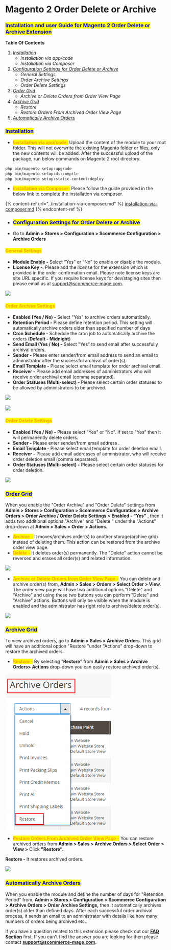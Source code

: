 # Magento 2 Order Delete or Archive

### <mark style="color:blue;">Installation and user Guide for Magento 2 Order Delete or Archive Extension</mark>

**Table Of Contents**

1. [_Installation_ ](magento-2-order-delete-or-archive.md#bookmark0)
   * _Installation via app/code_&#x20;
   * _Installation via Composer_
2. [_Configuration Settings for Order Delete or Archive_ ](magento-2-order-delete-or-archive.md#bookmark4)
   * _General Settings_&#x20;
   * _Order Archive Settings_&#x20;
   * _Order Delete Settings_&#x20;
3. [_Order Grid_ ](magento-2-order-delete-or-archive.md#bookmark7)
   * _Archive or Delete Orders from Order View Page_&#x20;
4. [_Archive Grid_ ](magento-2-order-delete-or-archive.md#bookmark9)
   * _Restore_&#x20;
   * _Restore Orders From Archived Order View Page_&#x20;
5. [_Automatically Archive Orders_](magento-2-order-delete-or-archive.md#\_bookmark12)[ ](magento-2-order-delete-or-archive.md#bookmark12)

### <mark style="color:blue;">Installation</mark> <a href="#bookmark0" id="bookmark0"></a>

* <mark style="color:orange;">**Installation via app/code:**</mark> Upload the content of the module to your root folder. This will not overwrite the existing Magento folder or files, only the new contents will be added. After the successful upload of the package, run below commands on Magento 2 root directory.

```
php bin/magento setup:upgrade
php bin/magento setup:di:compile
php bin/magento setup:static-content:deploy
```

* <mark style="color:orange;">**Installation via Composer:**</mark> Please follow the guide provided in the below link to complete the installation via composer.

{% content-ref url="../installation-via-composer.md" %}
[installation-via-composer.md](../installation-via-composer.md)
{% endcontent-ref %}

* ### <mark style="color:blue;">Configuration Settings for Order Delete or Archive</mark> <a href="#bookmark3" id="bookmark3"></a>
* Go to **Admin > Stores > Configuration > Scommerce Configuration > Archive Orders**

#### <mark style="color:orange;">General Settings</mark> <a href="#bookmark4" id="bookmark4"></a>

* **Module Enable -** Select “Yes” or “No” to enable or disable the module.
* **License Key -**. Please add the license for the extension which is provided in the order confirmation email. Please note license keys are site URL specific. If you require license keys for dev/staging sites then please email us at [support@scommerce-mage.com](mailto:support@scommerce-mage.com).

![](../../.gitbook/assets/order\_general.jpg)

#### <mark style="color:orange;">Order Archive Settings</mark> <a href="#bookmark5" id="bookmark5"></a>

* **Enabled (Yes / No) -** Select "Yes" to archive orders automatically.
* **Retention Period -** Please define retention period. This setting will automatically archive orders older than specified number of days
* **Cron Schedule -** Schedule the cron job to automatically archive the orders (**Default - Midnight**)
* **Send Email (Yes / No) -** Select "Yes" to send email after successfully archival orders.
* **Sender -** Please enter sender/from email address to send an email to administrator after the successful archival of order(s).
* **Email Template -** Please select email template for order archival email.
* **Receiver -** Please add email addresses of administrators who will receive order archival email (comma separated).
* **Order Statuses (Multi-select) -** Please select certain order statuses to be allowed by administrators to be archived.

![](../../.gitbook/assets/order\_archive1.jpg)

![](../../.gitbook/assets/order\_archive3.jpg)

#### <mark style="color:orange;">Order Delete Settings</mark> <a href="#bookmark6" id="bookmark6"></a>

* **Enabled (Yes / No) -** Please select "Yes" or "No". If set to "Yes" then it will permanently delete orders.
* **Sender -** Please enter sender/from email address .
* **Email Template -** Please select email template for order deletion email.
* **Receiver -** Please add email addresses of administrator, who will receive order deletion email (comma separated).
* **Order Statuses (Multi-select) -** Please select certain order statuses for order deletion.

![](../../.gitbook/assets/order\_delete.jpg)

### <mark style="color:blue;">Order Grid</mark> <a href="#bookmark7" id="bookmark7"></a>

When you enable the "Order Archive" and "Order Delete" settings from **Admin > Stores > Configuration > Scommerce Configuration > Archive Orders > Order Archive / Order Delete Settings > Enabled - "Yes"** , then it adds two additional options "Archive" and "Delete " under the "Actions" drop-down at **Admin > Sales > Order > Actions.**

* <mark style="color:orange;">**Archive -**</mark> It moves/archives order(s) to another storage(archive grid) instead of deleting them. This action can be restored from the archive order view page.
* <mark style="color:orange;">**Delete -**</mark> It deletes order(s) permanently. The "Delete" action cannot be reversed and erases all order(s) and related information.

![](../../.gitbook/assets/order\_grid.png)

* <mark style="color:orange;">**Archive or Delete Orders from Order View Page -**</mark> You can delete and archive order(s) from, **Admin > Sales > Orders > Select Order > View**. The order view page will have two additional options "Delete" and "Archive" and using these two buttons you can perform "Delete" and "Archive" actions. Buttons will only be visible when the module is enabled and the administrator has right role to archive/delete order(s).

![](../../.gitbook/assets/order\_archiveordeleteorders.jpg)

### <mark style="color:blue;">Archive Grid</mark> <a href="#bookmark9" id="bookmark9"></a>

To view archived orders, go to **Admin > Sales > Archive Orders**. This grid will have an additional option "Restore "under "Actions" drop-down to restore the archived orders.

* <mark style="color:orange;">**Restore -**</mark> By selecting "**Restore**" from **Admin > Sales > Archive Orders> Actions** drop-down you can easily restore archived order(s).

![ArchiveOrders\_02.png](<../../.gitbook/assets/6 (35)>)

* <mark style="color:orange;">**Restore Orders From Archived Order View Page -**</mark> You can restore archived orders from **Admin > Sales > Archive Orders > Select Order > View >** Click **"Restore".**

**Restore -** It restores archived orders.

![](../../.gitbook/assets/order\_final.jpg)

### <mark style="color:blue;">Automatically Archive Orders</mark> <a href="#bookmark12" id="bookmark12"></a>

When you enable the module and define the number of days for "Retention Period" from, **Admin > Stores > Configuration > Scommerce Configuration > Archive Orders > Order Archive Settings,** then it automatically archives order(s) older than defined days. After each successful order archival process, it sends an email to an administrator with details like how many numbers of orders being archived etc..

If you have a question related to this extension please check out our [**FAQ Section**](https://www.scommerce-mage.com/magento-2-delete-or-archive-order.html#faq) first. If you can't find the answer you are looking for then please contact [**support@scommerce-mage.com**](mailto:core@scommerce-mage.com)**.**
